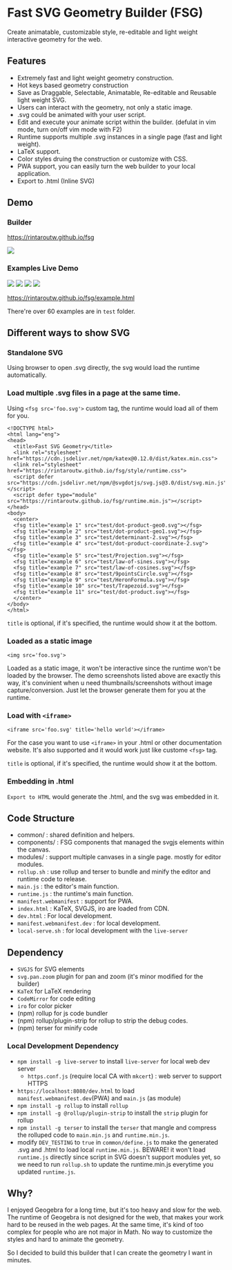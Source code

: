 # Fast SVG Geometry Builder (FSG)

Create animatable, customizable style, re-editable and light weight interactive geometry for the web.

## Features

- Extremely fast and light weight geometry construction.
- Hot keys based geometry construction
- Save as Draggable, Selectable, Animatable, Re-editable and Reusable light weight SVG.
- Users can interact with the geometry, not only a static image.
- .svg could be animated with your user script.
- Edit and execute your animate script within the builder. (defulat in vim mode, turn on/off vim mode with F2)
- Runtime supports multiple .svg instances in a single page (fast and light weight).
- LaTeX support.
- Color styles druing the construction or customize with CSS.
- PWA support, you can easily turn the web builder to your local application.
- Export to .html (Inline SVG)

## Demo

### Builder

https://rintaroutw.github.io/fsg

![](./images/screenshot0.png)

### Examples Live Demo 

<img src="test/dot-product-geo0.svg"/>
<img src="test/dot-product-geo1.svg"/>
<img src="test/determinant-2.svg"/>
<img src="test/determinant.svg"/>

https://rintaroutw.github.io/fsg/example.html

There're over 60 examples are in `test` folder.

## Different ways to show SVG

### Standalone SVG

Using browser to open .svg directly, the svg would load the runtime automatically.

### Load multiple .svg files in a page at the same time.

Using `<fsg src='foo.svg'>` custom tag, the runtime would load all of them for you.

```
<!DOCTYPE html>
<html lang="eng">
<head>
  <title>Fast SVG Geometry</title>
  <link rel="stylesheet" href="https://cdn.jsdelivr.net/npm/katex@0.12.0/dist/katex.min.css">
  <link rel="stylesheet" href="https://rintaroutw.github.io/fsg/style/runtime.css">
  <script defer src="https://cdn.jsdelivr.net/npm/@svgdotjs/svg.js@3.0/dist/svg.min.js"></script>
  <script defer type="module" src="https://rintaroutw.github.io/fsg/runtime.min.js"></script>
</head>
<body>
  <center>
  <fsg title="example 1" src="test/dot-product-geo0.svg"></fsg>
  <fsg title="example 2" src="test/dot-product-geo1.svg"></fsg>
  <fsg title="example 3" src="test/determinant-2.svg"></fsg>
  <fsg title="example 4" src="test/dot-product-coordinate-2.svg"></fsg>
  <fsg title="example 5" src="test/Projection.svg"></fsg>
  <fsg title="example 6" src="test/law-of-sines.svg"></fsg>
  <fsg title="example 7" src="test/law-of-cosines.svg"></fsg>
  <fsg title="example 8" src="test/9pointsCircle.svg"></fsg>
  <fsg title="example 9" src="test/HeronFormula.svg"></fsg>
  <fsg title="example 10" src="test/Trapezoid.svg"></fsg>
  <fsg title="example 11" src="test/dot-product.svg"></fsg>
  </center>
</body>
</html>
```

`title` is optional, if it's specified, the runtime would show it at the bottom.

### Loaded as a static image

```
<img src='foo.svg'>
```

Loaded as a static image, it won't be interactive since the runtime won't be loaded by the browser.
The demo screenshots listed above are exactly this way, it's convinient when u need thumbnails/screenshots without image capture/conversion. Just let the browser generate them for you at the runtime.

### Load with `<iframe>`

```
<iframe src='foo.svg' title='hello world'></iframe>
```

For the case you want to use `<iframe>` in your .html or other documentation website.
It's also supported and it would work just like custome `<fsg>` tag.

`title` is optional, if it's specified, the runtime would show it at the bottom.

### Embedding in .html

`Export to HTML` would generate the .html, and the svg was embedded in it.

## Code Structure

- common/ : shared definition and helpers.
- components/ : FSG components that managed the svgjs elements within the canvas.
- modules/ : support multiple canvases in a single page. mostly for editor modules.
- `rollup.sh` : use rollup and terser to bundle and minify the editor and runtime code to release.
- `main.js` : the editor's main function.
- `runtime.js` : the runtime's main function.
- `manifest.webmanifest` : support for PWA.
- `index.html` : KaTeX, SVGJS, iro are loaded from CDN.
- `dev.html` : For local development.
- `manifest.webmanifest.dev` : for local development.
- `local-serve.sh` : for local development with the `live-server`

## Dependency

- `SVGJS` for SVG elements
- `svg.pan.zoom` plugin for pan and zoom (it's minor modified for the builder)
- `KaTeX` for LaTeX rendering
- `CodeMirror` for code editing
- `iro` for color picker
- (npm) rollup for js code bundler
- (npm) rollup/plugin-strip for rollup to strip the debug codes.
- (npm) terser for minify code

### Local Development Dependency

- `npm install -g live-server` to install `live-server` for local web dev server
  - `https.conf.js` (require local CA with `mkcert`) : web server to support HTTPS
- `https://localhost:8080/dev.html` to load `manifest.webmanifest.dev`(PWA) and `main.js` (as module)
- `npm install -g rollup` to install `rollup`
- `npm install -g @rollup/plugin-strip` to install the `strip` plugin for rollup
- `npm install -g terser` to install the `terser` that mangle and compress the rolluped code to `main.min.js` and `runtime.min.js`.
- modify `DEV_TESTING` to `true` in `common/define.js` to make the generated .svg and .html to load local `runtime.min.js`. BEWARE! it won't load `runtime.js` directly since script in SVG doesn't support modules yet, so we need to run `rollup.sh` to update the runtime.min.js everytime you updated `runtime.js`.

## Why?

I enjoyed Geogebra for a long time, but it's too heavy and slow for the web. The runtime of Geogebra is not designed for the web, that makes your work hard to be reused in the web pages. At the same time, it's kind of too complex for people who are not major in Math. No way to customize the styles and hard to animate the geometry.

So I decided to build this builder that I can create the geometry I want in minutes.
